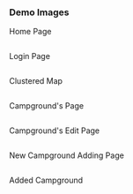 <h3> Demo Images </h3>
<p>Home Page</p>
<img src="https://i.ibb.co/gWcLx9X/yelp1.png" alt="">
<p>Login Page</p>
<img src="https://i.ibb.co/6FF6rFk/yelp2.png" alt="">
<p>Clustered Map</p>
<img src="https://i.ibb.co/hH2KZtf/Screenshot-2024-08-22-190821.png" alt="">
<p>Campground's Page</p>
<img src="https://i.ibb.co/9cwFbjJ/screencapture-localhost-3000-campgrounds-66bf76c5baffda5a5328ecf1-2024-08-22-18-50-31.png" alt="">
<p>Campground's Edit Page</p>
<img src="https://i.ibb.co/6HkcXzQ/screencapture-localhost-3000-campgrounds-66bf76c5baffda5a5328ecf1-edit-2024-08-22-18-51-01.png" alt="">
<p>New Campground Adding Page</p>
<img src="https://i.ibb.co/tLvtnCk/screencapture-localhost-3000-campgrounds-new-2024-08-22-18-54-38.png" alt="">
<p>Added Campground</p>
<img src="https://i.ibb.co/ngfXVXV/screencapture-localhost-3000-campgrounds-66c73c1a55dd96bbcdb1bfe6-2024-08-22-18-56-18.png" alt="">



